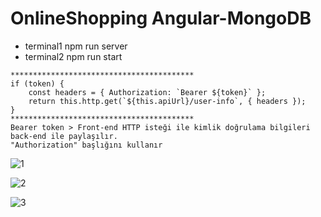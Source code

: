 # OnlineShopping Angular-MongoDB

- terminal1 npm run server
- terminal2 npm run start

```
*****************************************
if (token) {
    const headers = { Authorization: `Bearer ${token}` };
    return this.http.get(`${this.apiUrl}/user-info`, { headers });
} 
*****************************************
Bearer token > Front-end HTTP isteği ile kimlik doğrulama bilgileri back-end ile paylaşılır.
"Authorization" başlığını kullanır
```

![1](https://github.com/eraybahcegulu/online-shopping-angular-mongodb/assets/84785201/a5b9be5c-fc96-485e-bc8f-b6a1888c1fff)

![2](https://github.com/eraybahcegulu/online-shopping-angular-mongodb/assets/84785201/adea9849-a4ef-4508-a6df-4c1d7c779989)

![3](https://github.com/eraybahcegulu/online-shopping-angular-mongodb/assets/84785201/1f01147b-a354-42e7-b547-b1a4acd6e87e)
